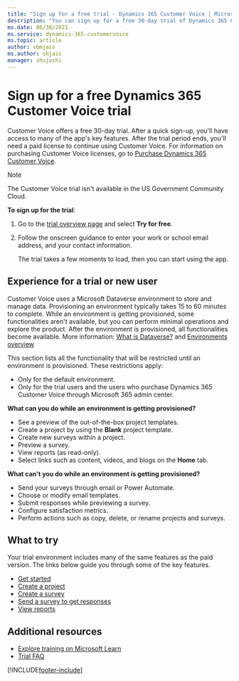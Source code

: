 ```yaml
---
title: "Sign up for a free trial - Dynamics 365 Customer Voice | MicrosoftDocs"
description: "You can sign up for a free 30-day trial of Dynamics 365 Customer Voice. This topic explains how to sign up for Dynamics 365 Customer Voice trial."
ms.date: 06/30/2021
ms.service: dynamics-365-customervoice
ms.topic: article
author: sbmjais
ms.author: shjais
manager: shujoshi
---
```


# Sign up for a free Dynamics 365 Customer Voice trial

Customer Voice offers a free 30-day trial. After a quick sign-up, you'll have access to many of the app's key features. After the trial period ends, you'll need a paid license to continue using Customer Voice. For information on purchasing Customer Voice licenses, go to [Purchase Dynamics 365 Customer Voice](purchase.md).

> [!NOTE]
> The Customer Voice trial isn't available in the US Government Community Cloud.

**To sign up for the trial**:

1. Go to the [trial overview page](https://dynamics.microsoft.com/customer-voice/overview/) and select **Try for free**.

2. Follow the onscreen guidance to enter your work or school email address, and your contact information.

   The trial takes a few moments to load, then you can start using the app.

## Experience for a trial or new user

Customer Voice uses a Microsoft Dataverse environment to store and manage data. Provisioning an environment typically takes 15 to 60 minutes to complete. While an environment is getting provisioned, some functionalities aren't available, but you can perform minimal operations and explore the product. After the environment is provisioned, all functionalities become available. More information: [What is Dataverse?](/powerapps/maker/common-data-service/data-platform-intro) and [Environments overview](/power-platform/admin/environments-overview)

This section lists all the functionality that will be restricted until an environment is provisioned. These restrictions apply:

- Only for the default environment.
- Only for the trial users and the users who purchase Dynamics 365 Customer Voice through Microsoft 365 admin center.

**What can you do while an environment is getting provisioned?**

- See a preview of the out-of-the-box project templates.
- Create a project by using the **Blank** project template.
- Create new surveys within a project.
- Preview a survey.
- View reports (as read-only).
- Select links such as content, videos, and blogs on the **Home** tab.

**What can't you do while an environment is getting provisioned?**

- Send your surveys through email or Power Automate.
- Choose or modify email templates.
- Submit responses while previewing a survey.
- Configure satisfaction metrics.
- Perform actions such as copy, delete, or rename projects and surveys.

## What to try

Your trial environment includes many of the same features as the paid version. The links below guide you through some of the key features.

- [Get started](about.md)
- [Create a project](create-project.md)
- [Create a survey](create-survey.md)
- [Send a survey to get responses](send-survey.md)
- [View reports](about-reports.md)

## Additional resources

- [Explore training on Microsoft Learn](/learn/browse/?expanded=dynamics-365&products=customer-voice&resource_type=learning%20path)
- [Trial FAQ](trial-faq.md)

[!INCLUDE[footer-include](includes/footer-banner.md)]
